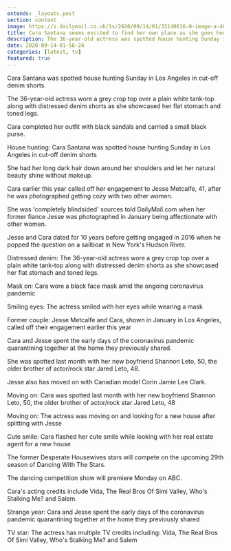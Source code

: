 ```yaml
---
extends: _layouts.post
section: content
image: https://i.dailymail.co.uk/1s/2020/09/14/01/33140616-0-image-a-40_1600043882436.jpg 
title: Cara Santana seems excited to find her own place as she goes house hunting in Los Angeles 
description: The 36-year-old actress was spotted house hunting Sunday in Los Angeles in cut-off denim shorts. 
date: 2020-09-14-01-56-24 
categories: [latest, tv] 
featured: true 
--- 
```

Cara Santana was spotted house hunting Sunday in Los Angeles in cut-off denim shorts.

The 36-year-old actress wore a grey crop top over a plain white tank-top along with distressed denim shorts as she showcased her flat stomach and  toned legs.

Cara completed her outfit with black sandals and carried a small black purse.

House hunting: Cara Santana was spotted house hunting Sunday in Los Angeles in cut-off denim shorts

She had her long dark hair down around her shoulders and let her natural beauty shine without makeup.

Cara earlier this year called off her engagement to Jesse Metcalfe, 41, after he was photographed getting cozy with two other women.

She was 'completely blindsided' sources told DailyMail.com when her former fiance Jesse was photographed in January being affectionate with other women.

Jesse and Cara dated for 10 years before getting engaged in 2016 when he popped the question on a sailboat in New York's Hudson River.

Distressed denim: The 36-year-old actress wore a grey crop top over a plain white tank-top along with distressed denim shorts as she showcased her flat stomach and toned legs.

Mask on: Cara wore a black face mask amid the ongoing coronavirus pandemic

Smiling eyes: The actress smiled with her eyes while wearing a mask

Former couple: Jesse Metcalfe and Cara, shown in January in Los Angeles, called off their engagement earlier this year

Cara and Jesse spent the early days of the coronavirus pandemic quarantining together at the home they previously shared.

She was spotted last month with her new boyfriend Shannon Leto, 50, the older brother of actor/rock star Jared Leto, 48.

Jesse also has moved on with Canadian model Corin Jamie Lee Clark.

Moving on: Cara was spotted last month with her new boyfriend Shannon Leto, 50, the older brother of actor/rock star Jared Leto, 48

Moving on: The actress was moving on and looking for a new house after splitting with Jesse

Cute smile: Cara flashed her cute smile while looking with her real estate agent for a new house

The former Desperate Housewives stars will compete on the upcoming 29th season of Dancing With The Stars.

The dancing competition show will premiere Monday on ABC.

Cara's acting credits include Vida, The Real Bros Of Simi Valley, Who's Stalking Me? and Salem.

Strange year: Cara and Jesse spent the early days of the coronavirus pandemic quarantining together at the home they previously shared

TV star: The actress has multiple TV credits including: Vida, The Real Bros Of Simi Valley, Who's Stalking Me? and Salem

